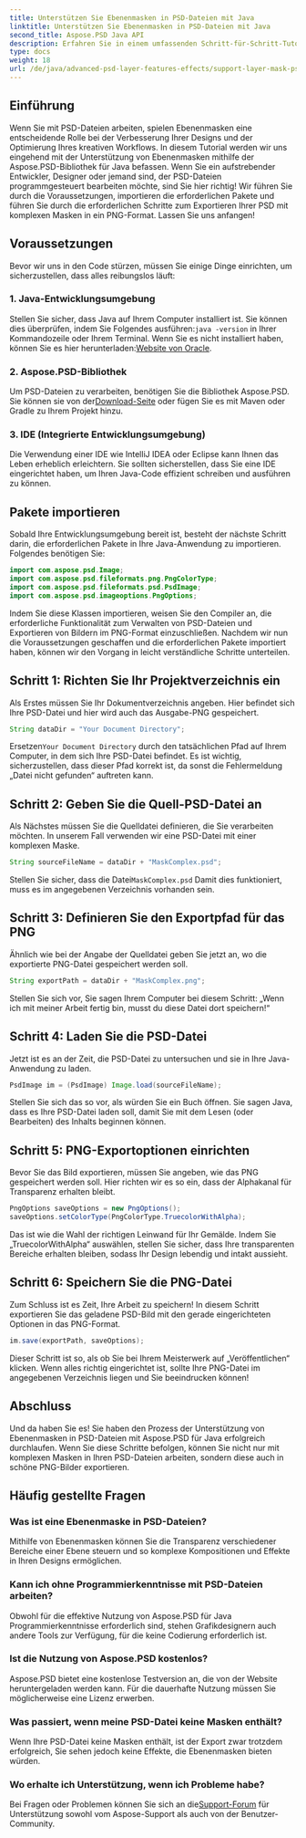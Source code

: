 ```yaml
---
title: Unterstützen Sie Ebenenmasken in PSD-Dateien mit Java
linktitle: Unterstützen Sie Ebenenmasken in PSD-Dateien mit Java
second_title: Aspose.PSD Java API
description: Erfahren Sie in einem umfassenden Schritt-für-Schritt-Tutorial, wie Sie mit Aspose.PSD für Java Ebenenmasken in PSD-Dateien unterstützen.
type: docs
weight: 18
url: /de/java/advanced-psd-layer-features-effects/support-layer-mask-psd-files/
---
```

## Einführung
Wenn Sie mit PSD-Dateien arbeiten, spielen Ebenenmasken eine entscheidende Rolle bei der Verbesserung Ihrer Designs und der Optimierung Ihres kreativen Workflows. In diesem Tutorial werden wir uns eingehend mit der Unterstützung von Ebenenmasken mithilfe der Aspose.PSD-Bibliothek für Java befassen. Wenn Sie ein aufstrebender Entwickler, Designer oder jemand sind, der PSD-Dateien programmgesteuert bearbeiten möchte, sind Sie hier richtig! Wir führen Sie durch die Voraussetzungen, importieren die erforderlichen Pakete und führen Sie durch die erforderlichen Schritte zum Exportieren Ihrer PSD mit komplexen Masken in ein PNG-Format. Lassen Sie uns anfangen!
## Voraussetzungen
Bevor wir uns in den Code stürzen, müssen Sie einige Dinge einrichten, um sicherzustellen, dass alles reibungslos läuft:
### 1. Java-Entwicklungsumgebung
 Stellen Sie sicher, dass Java auf Ihrem Computer installiert ist. Sie können dies überprüfen, indem Sie Folgendes ausführen:`java -version` in Ihrer Kommandozeile oder Ihrem Terminal. Wenn Sie es nicht installiert haben, können Sie es hier herunterladen:[Website von Oracle](https://www.oracle.com/java/technologies/javase-jdk11-downloads.html).
### 2. Aspose.PSD-Bibliothek
Um PSD-Dateien zu verarbeiten, benötigen Sie die Bibliothek Aspose.PSD. Sie können sie von der[Download-Seite](https://releases.aspose.com/psd/java/) oder fügen Sie es mit Maven oder Gradle zu Ihrem Projekt hinzu.
### 3. IDE (Integrierte Entwicklungsumgebung)
Die Verwendung einer IDE wie IntelliJ IDEA oder Eclipse kann Ihnen das Leben erheblich erleichtern. Sie sollten sicherstellen, dass Sie eine IDE eingerichtet haben, um Ihren Java-Code effizient schreiben und ausführen zu können.
## Pakete importieren
Sobald Ihre Entwicklungsumgebung bereit ist, besteht der nächste Schritt darin, die erforderlichen Pakete in Ihre Java-Anwendung zu importieren. Folgendes benötigen Sie:
```java
import com.aspose.psd.Image;
import com.aspose.psd.fileformats.png.PngColorType;
import com.aspose.psd.fileformats.psd.PsdImage;
import com.aspose.psd.imageoptions.PngOptions;
```
Indem Sie diese Klassen importieren, weisen Sie den Compiler an, die erforderliche Funktionalität zum Verwalten von PSD-Dateien und Exportieren von Bildern im PNG-Format einzuschließen.
Nachdem wir nun die Voraussetzungen geschaffen und die erforderlichen Pakete importiert haben, können wir den Vorgang in leicht verständliche Schritte unterteilen.
## Schritt 1: Richten Sie Ihr Projektverzeichnis ein

Als Erstes müssen Sie Ihr Dokumentverzeichnis angeben. Hier befindet sich Ihre PSD-Datei und hier wird auch das Ausgabe-PNG gespeichert.
```java
String dataDir = "Your Document Directory";
```
 Ersetzen`Your Document Directory` durch den tatsächlichen Pfad auf Ihrem Computer, in dem sich Ihre PSD-Datei befindet. Es ist wichtig, sicherzustellen, dass dieser Pfad korrekt ist, da sonst die Fehlermeldung „Datei nicht gefunden“ auftreten kann.
## Schritt 2: Geben Sie die Quell-PSD-Datei an

Als Nächstes müssen Sie die Quelldatei definieren, die Sie verarbeiten möchten. In unserem Fall verwenden wir eine PSD-Datei mit einer komplexen Maske.
```java
String sourceFileName = dataDir + "MaskComplex.psd";
```
 Stellen Sie sicher, dass die Datei`MaskComplex.psd` Damit dies funktioniert, muss es im angegebenen Verzeichnis vorhanden sein. 
## Schritt 3: Definieren Sie den Exportpfad für das PNG

Ähnlich wie bei der Angabe der Quelldatei geben Sie jetzt an, wo die exportierte PNG-Datei gespeichert werden soll.
```java
String exportPath = dataDir + "MaskComplex.png";
```
Stellen Sie sich vor, Sie sagen Ihrem Computer bei diesem Schritt: „Wenn ich mit meiner Arbeit fertig bin, musst du diese Datei dort speichern!“
## Schritt 4: Laden Sie die PSD-Datei

Jetzt ist es an der Zeit, die PSD-Datei zu untersuchen und sie in Ihre Java-Anwendung zu laden.
```java
PsdImage im = (PsdImage) Image.load(sourceFileName);
```
Stellen Sie sich das so vor, als würden Sie ein Buch öffnen. Sie sagen Java, dass es Ihre PSD-Datei laden soll, damit Sie mit dem Lesen (oder Bearbeiten) des Inhalts beginnen können.
## Schritt 5: PNG-Exportoptionen einrichten

Bevor Sie das Bild exportieren, müssen Sie angeben, wie das PNG gespeichert werden soll. Hier richten wir es so ein, dass der Alphakanal für Transparenz erhalten bleibt.
```java
PngOptions saveOptions = new PngOptions();
saveOptions.setColorType(PngColorType.TruecolorWithAlpha);
```
Das ist wie die Wahl der richtigen Leinwand für Ihr Gemälde. Indem Sie „TruecolorWithAlpha“ auswählen, stellen Sie sicher, dass Ihre transparenten Bereiche erhalten bleiben, sodass Ihr Design lebendig und intakt aussieht.
## Schritt 6: Speichern Sie die PNG-Datei

Zum Schluss ist es Zeit, Ihre Arbeit zu speichern! In diesem Schritt exportieren Sie das geladene PSD-Bild mit den gerade eingerichteten Optionen in das PNG-Format.
```java
im.save(exportPath, saveOptions);
```
Dieser Schritt ist so, als ob Sie bei Ihrem Meisterwerk auf „Veröffentlichen“ klicken. Wenn alles richtig eingerichtet ist, sollte Ihre PNG-Datei im angegebenen Verzeichnis liegen und Sie beeindrucken können!
## Abschluss
Und da haben Sie es! Sie haben den Prozess der Unterstützung von Ebenenmasken in PSD-Dateien mit Aspose.PSD für Java erfolgreich durchlaufen. Wenn Sie diese Schritte befolgen, können Sie nicht nur mit komplexen Masken in Ihren PSD-Dateien arbeiten, sondern diese auch in schöne PNG-Bilder exportieren. 
## Häufig gestellte Fragen
### Was ist eine Ebenenmaske in PSD-Dateien?  
Mithilfe von Ebenenmasken können Sie die Transparenz verschiedener Bereiche einer Ebene steuern und so komplexe Kompositionen und Effekte in Ihren Designs ermöglichen.
### Kann ich ohne Programmierkenntnisse mit PSD-Dateien arbeiten?  
Obwohl für die effektive Nutzung von Aspose.PSD für Java Programmierkenntnisse erforderlich sind, stehen Grafikdesignern auch andere Tools zur Verfügung, für die keine Codierung erforderlich ist.
### Ist die Nutzung von Aspose.PSD kostenlos?  
Aspose.PSD bietet eine kostenlose Testversion an, die von der Website heruntergeladen werden kann. Für die dauerhafte Nutzung müssen Sie möglicherweise eine Lizenz erwerben.
### Was passiert, wenn meine PSD-Datei keine Masken enthält?  
Wenn Ihre PSD-Datei keine Masken enthält, ist der Export zwar trotzdem erfolgreich, Sie sehen jedoch keine Effekte, die Ebenenmasken bieten würden.
### Wo erhalte ich Unterstützung, wenn ich Probleme habe?  
 Bei Fragen oder Problemen können Sie sich an die[Support-Forum](https://forum.aspose.com/c/psd/34) für Unterstützung sowohl vom Aspose-Support als auch von der Benutzer-Community.